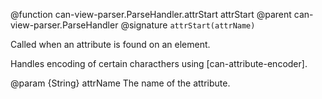 @function can-view-parser.ParseHandler.attrStart attrStart
@parent can-view-parser.ParseHandler
@signature `attrStart(attrName)`

Called when an attribute is found on an element.

Handles encoding of certain characthers using [can-attribute-encoder].

@param {String} attrName The name of the attribute.
